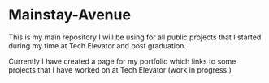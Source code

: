 # Mainstay-Avenue

This is my main repository I will be using for all public projects that I started during my time at Tech Elevator and post graduation.

Currently I have created a page for my portfolio which links to some projects that I have worked on at Tech Elevator (work in progress.)
